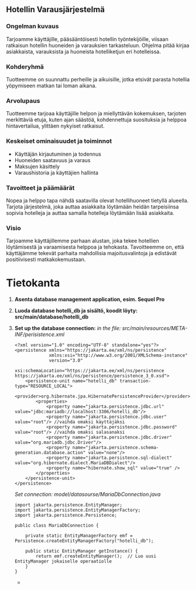 <h2>Hotellin Varausjärjestelmä</h2>

<h3>Ongelman kuvaus</h3>
Tarjoamme käyttäjille, pääsääntöisesti hotellin työntekijöille, viisaan ratkaisun hotellin huoneiden ja varauksien tarkasteluun. Ohjelma pitää kirjaa asiakkaista, varauksista ja huoneista hotelliketjun eri hotelleissa. 
<h3>Kohderyhmä</h3>
Tuotteemme on suunnattu perheille ja aikuisille, jotka etsivät parasta hotellia yöpymiseen matkan tai loman aikana.
<h3>Arvolupaus</h3>
Tuotteemme tarjoaa käyttäjille helpon ja miellyttävän kokemuksen, tarjoten merkittäviä etuja, kuten ajan säästöä, kohdennettuja suosituksia ja helppoa hintavertailua, ylittäen nykyiset ratkaisut.
<h3>Keskeiset ominaisuudet ja toiminnot</h3>
<ul>
  <li>Käyttäjän kirjautuminen ja todennus</li>
  <li>Huoneiden saatavuus ja varaus</li>
  <li>Maksujen käsittely</li>
  <li>Varaushistoria ja käyttäjien hallinta</li>
</ul>
<h3>Tavoitteet ja päämäärät</h3>
Nopea ja helppo tapa nähdä saatavilla olevat hotellihuoneet tietyllä alueella.
Tarjota järjestelmä, joka auttaa asiakkaita löytämään heidän tarpeisiinsa sopivia hotelleja ja auttaa samalla hotelleja löytämään lisää asiakkaita.
<h3>Visio</h3>
Tarjoamme käyttäjillemme parhaan alustan, joka tekee hotellien löytämisestä ja varaamisesta helppoa ja tehokasta. Tavoitteemme on, että käyttäjämme tekevät parhaita mahdollisia majoitusvalintoja ja edistävät positiivisesti matkakokemustaan.

# Tietokanta
1. **Asenta database management application, esim. Sequel Pro**
1. **Luoda database hotelli_db ja sisältö, koodit löyty: src/main/database/hotelli_db**
2. **Set up the database connection:**
    *in the file: src/main/resources/META-INF/perisistence.xml*
    ```
    <?xml version="1.0" encoding="UTF-8" standalone="yes"?>
    <persistence xmlns="https://jakarta.ee/xml/ns/persistence"
                 xmlns:xsi="http://www.w3.org/2001/XMLSchema-instance"
                 version="3.0"
                 xsi:schemaLocation="https://jakarta.ee/xml/ns/persistence https://jakarta.ee/xml/ns/persistence/persistence_3_0.xsd">
        <persistence-unit name="hotelli_db" transaction-type="RESOURCE_LOCAL">
            <provider>org.hibernate.jpa.HibernatePersistenceProvider</provider>
            <properties>
                <property name="jakarta.persistence.jdbc.url" value="jdbc:mariadb://localhost:3306/hotelli_db"/>
                <property name="jakarta.persistence.jdbc.user" value="root"/> //vaihda omaksi käyttäjäksi
                <property name="jakarta.persistence.jdbc.password" value="root"/> //vaihda omaksi salasanaksi
                <property name="jakarta.persistence.jdbc.driver" value="org.mariadb.jdbc.Driver"/>
                <property name="jakarta.persistence.schema-generation.database.action" value="none"/>
                <property name="jakarta.persistence.sql-dialect" value="org.hibernate.dialect.MariaDBDialect"/>
                <property name="hibernate.show_sql" value="true" />
            </properties>
        </persistence-unit>
    </persistence>
    ```
   *Set connection: model/datasourse/MariaDbConnection.java*

    ```
    import jakarta.persistence.EntityManager;
    import jakarta.persistence.EntityManagerFactory;
    import jakarta.persistence.Persistence;
    
    public class MariaDbConnection {
    
        private static EntityManagerFactory emf = Persistence.createEntityManagerFactory("hotelli_db");
    
        public static EntityManager getInstance() {
            return emf.createEntityManager();  // Luo uusi EntityManager jokaiselle operaatiolle
        }
    }
    ```



   -